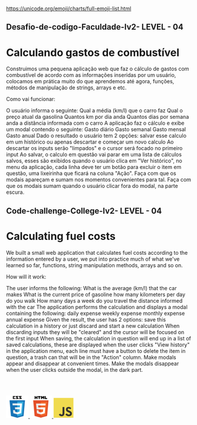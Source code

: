 https://unicode.org/emoji/charts/full-emoji-list.html

## Desafio-de-codigo-Faculdade-Iv2- LEVEL - 04



# Calculando gastos de combustível
Construimos uma pequena aplicação web que faz o cálculo de gastos com combustível de acordo com as informações inseridas por um usuário, colocamos em prática muito do que aprendemos até agora, funções, métodos de manipulação de strings, arrays e etc.

Como vai funcionar:

O usuário informa o seguinte:
Qual a média (km/l) que o carro faz
Qual o preço atual da gasolina
Quantos km por dia anda
Quantos dias por semana anda a distância informada com o carro
A aplicação faz o cálculo e exibe um modal contendo o seguinte:
Gasto diário
Gasto semanal
Gasto mensal
Gasto anual
Dado o resultado o usuário tem 2 opções: salvar esse calculo em um histórico ou apenas descartar e começar um novo calculo
Ao descartar os inputs serão "limpados" e o cursor será focado no primeiro input
Ao salvar, o calculo em questão vai parar em uma lista de cálculos salvos, esses são exibidos quando o usuário clica em "Ver histórico", no menu da aplicação, cada linha deve ter um botão para excluir o item em questão, uma lixeirinha que ficará na coluna "Ação".
Faça com que os modais apareçam e sumam nos momentos convenientes para tal.
Faça com que os modais sumam quando o usuário clicar fora do modal, na parte escura.


## Code-challenge-College-Iv2- LEVEL - 04

# Calculating fuel costs
We built a small web application that calculates fuel costs according to the information entered by a user, we put into practice much of what we've learned so far, functions, string manipulation methods, arrays and so on.

How will it work:

The user informs the following:
What is the average (km/l) that the car makes
What is the current price of gasoline
how many kilometers per day do you walk
How many days a week do you travel the distance informed with the car
The application performs the calculation and displays a modal containing the following:
daily expense
weekly expense
monthly expense
annual expense
Given the result, the user has 2 options: save this calculation in a history or just discard and start a new calculation
When discarding inputs they will be "cleared" and the cursor will be focused on the first input
When saving, the calculation in question will end up in a list of saved calculations, these are displayed when the user clicks "View history" in the application menu, each line must have a button to delete the item in question, a trash can that will be in the "Action" column.
Make modals appear and disappear at convenient times.
Make the modals disappear when the user clicks outside the modal, in the dark part.

<br> <br>


<p align="left"> <a href="https://www.w3schools.com/css/" target="_blank"> <img src="https://raw.githubusercontent.com/devicons/devicon/master/icons/css3/css3-original-wordmark.svg" alt="css3" width="60" height="60"/> </a>  <a href="https://www.w3.org/html/" target="_blank"> <img src="https://raw.githubusercontent.com/devicons/devicon/master/icons/html5/html5-original-wordmark.svg" alt="html5" width="60" height="60"/> </a>
<a href="https://developer.mozilla.org/en-US/docs/Web/JavaScript" target="_blank"> <img src="https://raw.githubusercontent.com/devicons/devicon/master/icons/javascript/javascript-original.svg" alt="javascript" width="55" height="55"/> </a>
</p>
